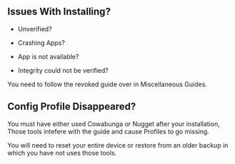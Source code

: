 ## Issues With Installing?

- Unverified?

- Crashing Apps? 

- App is not available? 

- Integrity could not be verified? 

You need to follow the revoked guide over in Miscellaneous Guides.

## Config Profile Disappeared?
You must have either used Cowabunga or Nugget after your installation, Those tools intefere with the guide and cause
Profiles to go missing.

You will need to reset your entire device or restore from an older backup in which you have not
uses those tools.
